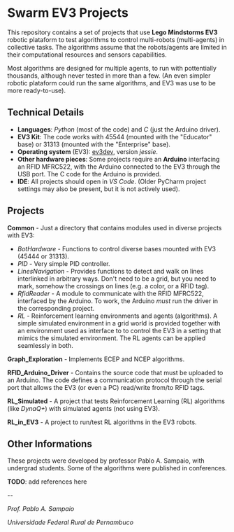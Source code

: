 # Swarm EV3 Projects

This repository contains a set of projects that use **Lego Mindstorms EV3** robotic plataform to test algorithms to control multi-robots (multi-agents) in collective tasks. The algorithms assume that the robots/agents are limited in their computational resources and sensors capabilities. 

Most algorithms are designed for multiple agents, to run with pottentially thousands, although never tested in more than a few. (An even simpler robotic plataform could run the same algorithms, and EV3 was use to be more ready-to-use).

## Technical Details

- **Languages**: *Python* (most of the code) and *C* (just the Arduino driver).
- **EV3 Kit**: The code works with 45544 (mounted with the "Educator" base) or 31313 (mounted with the "Enterprise" base).
- **Operating system** (EV3): [ev3dev](http://www.ev3dev.org/), version *jessie*.
- **Other hardware pieces**: Some projects require an **Arduino** interfacing an RFID MFRC522, with the Arduino connected to the EV3 through the USB port. The C code for the Arduino is provided. 
- **IDE**: All projects should open in *VS Code*. (Older PyCharm project settings may also be present, but it is not actively used).

## Projects

**Common** - Just a directory that contains modules used in diverse projects with EV3:
- *BotHardware* - Functions to control diverse bases mounted with EV3 (45444 or 31313).
- *PID* - Very simple PID controller.
- *LinesNavigation* - Provides functions to detect and walk on lines interlinked in arbitrary ways. Don't need to be a grid, but you need to mark, somehow the crossings on lines (e.g. a color, or a RFID tag).
- *RfidReader* - A module to communicate with the RFID MFRC522, interfaced by the Arduino. To work, the Arduino *must* run the driver in the corresponding project.
- *RL* - Reinforcement learning environments and agents (algorithms). A simple simulated environment in a grid world is provided together with an environment used as interface to to control the EV3 in a setting that mimics the simulated environment. The RL agents can be applied seamlessly in both.

**Graph_Exploration** - Implements ECEP and  NCEP algorithms.

**RFID_Arduino_Driver** - Contains the source code that must be uploaded to an
Arduino. The code defines a communication protocol through the serial port that allows the EV3 (or even a PC) read/write from/to RFID tags.

**RL_Simulated** - A project that tests Reinforcement Learning (RL) algorithms (like *DynaQ+*) with simulated agents (not using EV3).

**RL_in_EV3** - A project to run/test RL algorithms in the EV3 robots.


## Other Informations

These projects were developed by professor Pablo A. Sampaio, with undergrad students. Some of the algorithms were published in conferences.

**TODO**: add references here

--

*Prof. Pablo A. Sampaio*

*Universidade Federal Rural de Pernambuco*

